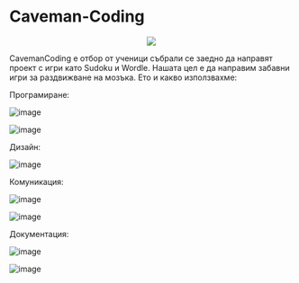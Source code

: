 #                                                                                                                                   Caveman-Coding
<p align="center">
  <img src="https://github.com/user-attachments/assets/dde4ae5d-6e52-4484-8609-6a4c849e3eea"/>
</p>


CavemanCoding е отбор от ученици събрали се заедно да направят проект с игри като Sudoku и Wordle.
Нашата цел е да направим забавни игри за раздвижване на мозъка.
Ето и какво използвахме:

Програмиране:

![image](https://github.com/user-attachments/assets/34a9d4eb-3bdb-4118-8700-af34f4ceb294)

![image](https://github.com/user-attachments/assets/edf0ceac-ef59-4591-bf3f-dfb81de3e4a0)



Дизайн:

![image](https://github.com/user-attachments/assets/2b523587-44df-4d3b-9fa7-2990ef5625ce)



Комуникация:

![image](https://github.com/user-attachments/assets/20d9a2f5-c895-40b7-9249-3abb54635b1a)


   

   ![image](https://github.com/user-attachments/assets/06abdcf1-c410-4c07-a9bf-988d4c2e5c74)



Документация:

   ![image](https://github.com/user-attachments/assets/24de8d9a-d6af-48a8-9280-3b8ef6b63abb)
   

   ![image](https://github.com/user-attachments/assets/5e65b9e3-ae30-4e8e-be22-fb15fa897746)








 
